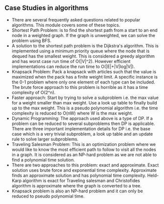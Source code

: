 ## Case Studies in algorithms

* There are several frequently asked questions related to popular algorithms. This module covers some of these topics.
* Shortest Path Problem: is to find the shortest path from a start to an end node in a weighted graph. If the graph is unweighted, we can solve the problem using BFS.
* A solution to the shortest path problem is the Dijkstra's algorithm. This is implemented using a minimum priority queue where the node that is dequed has the smallest weight. This is considered a greedy algorithm and has worst case run time of O(|V|^2). However efficient implementations can reduce the run time to O(|E|+|V|log|V|).
* Knapsack Problem: Pack a knapsack with articles such that the value is maximized when the pack has a finite weight limit. A specific instance is the 0-1 problem where only one element of each type can be included. The brute force approach to this problem is horrible as it has a time complexity of O(2^n).
* Faster approach: Start by trying to solve a subproblem i.e. the max value for a weight smaller than max weight. Use a look up table to finally build up to the max weight. This is a pseudo polynomial algorithm i.e. the time complexity is reduced to O(nW) where W is the max weight.
* Dynamic Programming: The approach used above is a type of DP. If a problem can be reduced to several subproblems then DP is applicable. There are three important implementation details for DP i.e. the base case which is a very trivial subproblem, a look up table and an update rule to solve larger subproblems.
* Traveling Salesman Problem: This is an optimization problem where we would like to know the most efficient path to follow to visit all the nodes in a graph. It is considered as an NP-hard problem as we are not able to find a polynomial time solution.
* There are two approaches to this problem: exact and approximate. Exact solution uses brute force and exponential time complexity. Approximate finds an approximate solution and has polynomial time complexity. Held-Karp algorithm is exact for Traveling salesman and Christofides algorithm is approximate where the graph is converted to a tree.
* Knapsack problem is also an NP-hard problem and it can only be reduced to pseudo polynomial time.
